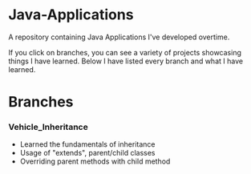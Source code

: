 # Java-Applications


A repository containing Java Applications I've developed overtime. 

If you click on branches, you can see a variety of projects showcasing things I have learned. Below I have listed every branch and what I have
learned.

<H1>Branches</H1>
<h3>Vehicle_Inheritance</h3>
<ul>
 <li> Learned the fundamentals of inheritance</li>
 <li>Usage of "extends", parent/child classes</li>
 <li>Overriding parent methods with child method</li>
</ul>
    
    
  
